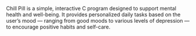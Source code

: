 Chill Pill is a simple, interactive C program designed to support mental health and well-being. It provides personalized daily tasks based on the user’s mood — ranging from good moods to various levels of depression — to encourage positive habits and self-care.
